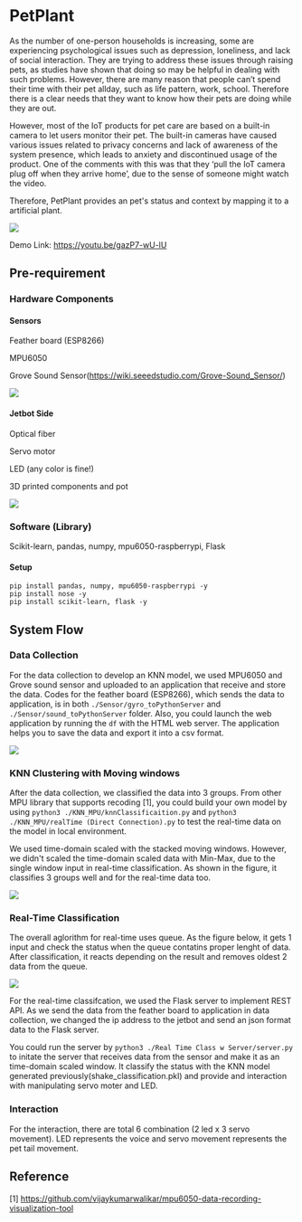 # PetPlant

As the number of one-person households is increasing, some are experiencing psychological issues such as depression, loneliness, and lack of social interaction. They are trying to address these issues through raising pets, as studies have shown that doing so may be helpful in dealing with such problems. However, there are many reason that people can’t spend their time with their pet allday, such as life pattern, work, school. Therefore there is a clear needs that they want to know how their pets are doing while they are out.

However, most of the IoT products for pet care are based on a built-in camera to let users monitor their pet. The built-in cameras have caused various issues related to privacy concerns and lack of awareness of the system presence, which leads to anxiety and discontinued usage of the product. One of the comments with this was that they ‘pull the IoT camera plug off when they arrive home’, due to the sense of someone might watch the video.

Therefore, PetPlant provides an pet's status and context by mapping it to a artificial plant.

![](https://raw.githubusercontent.com/jinwook31/PetPlant/master/final%20image.PNG)

Demo Link: https://youtu.be/gazP7-wU-lU

## Pre-requirement
### Hardware Components
#### Sensors
Feather board (ESP8266)

MPU6050

Grove Sound Sensor(https://wiki.seeedstudio.com/Grove-Sound_Sensor/)

![](https://raw.githubusercontent.com/jinwook31/PetPlant/master/sensor%20image.PNG)

#### Jetbot Side
Optical fiber

Servo motor

LED (any color is fine!)

3D printed components and pot

![](https://raw.githubusercontent.com/jinwook31/PetPlant/master/structure.PNG)

### Software (Library)
Scikit-learn, pandas, numpy, mpu6050-raspberrypi, Flask

#### Setup
```
pip install pandas, numpy, mpu6050-raspberrypi -y
pip install nose -y
pip install scikit-learn, flask -y
```

## System Flow

### Data Collection
For the data collection to develop an KNN model, we used MPU6050 and Grove sound sensor and uploaded to an application that receive and store the data. 
Codes for the feather board (ESP8266), which sends the data to application, is in both `./Sensor/gyro_toPythonServer` and `./Sensor/sound_toPythonServer` folder.
Also, you could launch the web application by running the `df` with the HTML web server. The application helps you to save the data and export it into a csv format.

![](https://raw.githubusercontent.com/jinwook31/PetPlant/master/application%20image.PNG)

### KNN Clustering with Moving windows
After the data collection, we classified the data into 3 groups. From other MPU library that supports recoding [1], you could build your own model by using `python3 ./KNN_MPU/knnClassificaition.py` and `python3 ./KNN_MPU/realTime (Direct Connection).py` to test the real-time data on the model in local environment. 

We used time-domain scaled with the stacked moving windows. However, we didn't scaled the time-domain scaled data with Min-Max, due to the single window input in real-time classification. As shown in the figure, it classifies 3 groups well and for the real-time data too.

![](https://raw.githubusercontent.com/jinwook31/PetPlant/master/clustering%20result.PNG)

### Real-Time Classification
The overall aglorithm for real-time uses queue. As the figure below, it gets 1 input and check the status when the queue contatins proper lenght of data. After classification, it reacts depending on the result and removes oldest 2 data from the queue.

![](https://raw.githubusercontent.com/jinwook31/PetPlant/master/Queue.JPG)

For the real-time classifcation, we used the Flask server to implement REST API. As we send the data from the feather board to application in data collection, we changed the ip address to the jetbot and send an json format data to the Flask server.

You could run the server by `python3 ./Real Time Class w Server/server.py` to initate the server that receives data from the sensor and make it as an time-domain scaled window. It classify the status with the KNN model generated previously(shake_classification.pkl) and provide and interaction with manipulating servo moter and LED.

### Interaction
For the interaction, there are total 6 combination (2 led x 3 servo movement). LED represents the voice and servo movement represents the pet tail movement.

## Reference 
[1] https://github.com/vijaykumarwalikar/mpu6050-data-recording-visualization-tool
